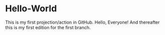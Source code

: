 # Hello-World
This is my first projection/action in GitHub. Hello, Everyone!
And thereafter this is my first edition for the first branch.

